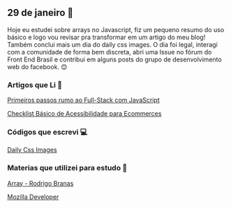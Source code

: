 ## 29 de janeiro :pushpin:

Hoje eu estudei sobre arrays no Javascript, fiz um pequeno resumo do uso básico e logo vou revisar pra transformar em um artigo do meu blog! 
Também conclui mais um dia do daily css images.
O dia foi legal, interagi com a comunidade de forma bem discreta, abri uma Issue no fórum do Front End Brasil e contribui em alguns posts
do grupo de desenvolvimento web do facebook. :blush:

### Artigos que Li :newspaper:

[Primeiros passos rumo ao Full-Stack com JavaScript](https://tableless.com.br/primeiros-passos-fullstack-javascript/?utm_content=buffer1e3d8&utm_medium=social&utm_source=twitter.com&utm_campaign=buffer)

[Checklist Básico de Acessibilidade para Ecommerces](https://medium.com/acessibilito/checklist-b%C3%A1sico-de-acessibilidade-para-ecommerces-2860a81ec6eb)

### Códigos que escrevi :computer:
[Daily Css Images](https://codepen.io/crisgon/pen/QQWGOa)

### Materias que utilizei para estudo :scroll:
[Array - Rodrigo Branas](https://www.youtube.com/watch?v=oUx0leLZSbY)

[Mozilla Developer](https://developer.mozilla.org/pt-BR/docs/Web/JavaScript/Reference/Global_Objects/Array)
